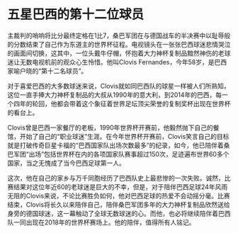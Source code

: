 # 五星巴西的第十二位球员

主裁判的哨响将比分最终定格在1比7，桑巴军团在与德国战车的半决赛中以耻辱般的分数结束了自己作为东道主的世界杯征程。电视镜头在一张张巴西球迷悲情哭泣的画面间切换，这其中，一位头戴牛仔帽，怀抱着大力神杯复制品黯然神伤的老球迷让无数电视机前的观众心生怜惜。他叫Clovis Fernandes，今年58岁，是巴西家喻户晓的“第十二名球员”。 

对于喜爱巴西的大多数球迷来说，Clovis就如同巴西队的球星一样被人们所熟知，这位一直手捧大力神杯复制品的大叔从1990年的意大利，到2014年的巴西，每一个四年的轮回，他都会带着这个象征着世界足坛顶尖荣誉的复制奖杯出现在世界杯的看台上。 

Clovis曾是巴西一家餐厅的老板，1990年世界杯开赛前，他毅然抛下自己的餐馆，开始了自己的“职业球迷”生涯。在今年世界杯开赛前，Clovis笑言自己的目标就是打破传奇巨星卡福的“巴西国家队出场次数最多”的纪录，如今，他已陪伴着桑巴军团“出场”包括世界杯在内的各项国家队赛事超过150次，足迹遍布世界60多个国家，当之无愧成了当今巴西足球第一人。 

这次，他在自己的家乡与万千同胞经历了巴西队史上最悲惨的一次失败。诚然，比赛结果对这位年近60的老球迷是巨大的不幸，但是，对于陪伴巴西足球24年风雨无阻的Clovis来说，不论比赛胜负如何，他对巴西足球的热爱不会动摇分毫。比赛结束，Clovis将长久以来陪伴自己，陪伴桑巴军团多年的大力神杯复制品欣然送给身旁的德国球迷，这一幕触动了全球无数球迷的心。而他，也必将继续陪伴着巴西队一同出现在2018年的世界杯赛场上。他的陪伴，值得所有人铭记。